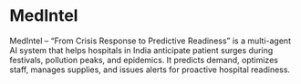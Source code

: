 # MedIntel
MedIntel – “From Crisis Response to Predictive Readiness” is a multi-agent AI system that helps hospitals in India anticipate patient surges during festivals, pollution peaks, and epidemics. It predicts demand, optimizes staff, manages supplies, and issues alerts for proactive hospital readiness.
